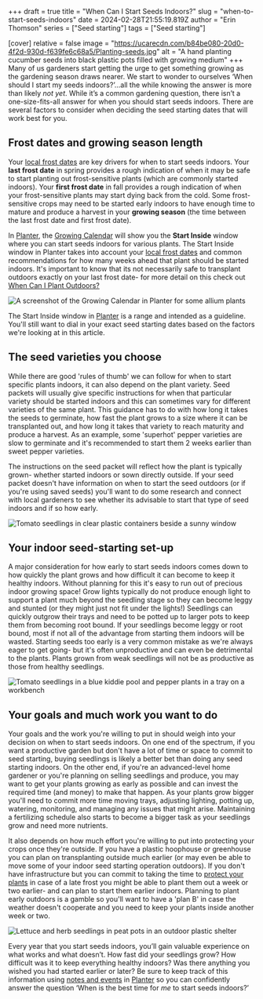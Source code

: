+++
draft = true
title = "When Can I Start Seeds Indoors?"
slug = "when-to-start-seeds-indoors"
date = 2024-02-28T21:55:19.819Z
author = "Erin Thomson"
series = ["Seed starting"]
tags = ["Seed starting"]

[cover]
relative = false
image = "https://ucarecdn.com/b84be080-20d0-4f2d-930d-f639fe6c68a5/Planting-seeds.jpg"
alt = "A hand planting cucumber seeds into black plastic pots filled with growing medium"
+++
Many of us gardeners start getting the urge to get something growing as the gardening season draws nearer. We start to wonder to ourselves ‘When should I start my seeds indoors?’...all the while knowing the answer is more than likely *not yet*. While it’s a common gardening question, there isn’t a one-size-fits-all answer for when you should start seeds indoors. There are several factors to consider when deciding the seed starting dates that will work best for you.

## Frost dates and growing season length

Your [local frost dates](https://info.planter.garden/growing-calendar/how-to-use/) are key drivers for when to start seeds indoors. Your **last frost date** in spring provides a rough indication of when it may be safe to start planting out frost-sensitive plants (which are commonly started indoors). Your **first frost date** in fall provides a rough indication of when your frost-sensitive plants may start dying back from the cold. Some frost-sensitive crops may need to be started early indoors to have enough time to mature and produce a harvest in your **growing season** (the time between the last frost date and first frost date).

In [Planter](https://planter.garden/gardens), the [Growing Calendar](https://info.planter.garden/growing-calendar/how-to-use/) will show you the **Start Inside** window where you can start seeds indoors for various plants. The Start Inside window in Planter takes into account your [local frost dates](https://info.planter.garden/growing-calendar/how-to-use/) and common recommendations for how many weeks ahead that plant should be started indoors. It's important to know that its not necessarily safe to transplant outdoors exactly on your last frost date- for more detail on this check out [When Can I Plant Outdoors?](https://blog.planter.garden/posts/when-to-plant-outdoors/)

![A screenshot of the Growing Calendar in Planter for some allium plants](https://ucarecdn.com/4f683756-8706-4fae-b05c-aba91e1321da/Growing-calendar.jpg)

The Start Inside window in [Planter](https://planter.garden/gardens) is a range and intended as a guideline. You'll still want to dial in your exact seed starting dates based on the factors we're looking at in this article.

## The seed varieties you choose

While there are good 'rules of thumb' we can follow for when to start specific plants indoors, it can also depend on the plant variety. Seed packets will usually give specific instructions for when that particular variety should be started indoors and this can sometimes vary for different varieties of the same plant. This guidance has to do with how long it takes the seeds to germinate, how fast the plant grows to a size where it can be transplanted out, and how long it takes that variety to reach maturity and produce a harvest. As an example, some 'superhot' pepper varieties are slow to germinate and it's recommended to start them 2 weeks earlier than sweet pepper varieties.

The instructions on the seed packet will reflect how the plant is typically grown- whether started indoors or sown directly outside. If your seed packet doesn't have information on when to start the seed outdoors (or if you're using saved seeds) you'll want to do some research and connect with local gardeners to see whether its advisable to start that type of seed indoors and if so how early.

![Tomato seedlings in clear plastic containers beside a sunny window](https://ucarecdn.com/9125e5bc-200d-456b-ad97-fa6289c9c6ec/Tomato-seedlings.jpg)

## Your indoor seed-starting set-up

A major consideration for how early to start seeds indoors comes down to how quickly the plant grows and how difficult it can become to keep it healthy indoors. Without planning for this it's easy to run out of precious indoor growing space!  Grow lights typically do not produce enough light to support a plant much beyond the seedling stage so they can become leggy and stunted (or they might just not fit under the lights!) Seedlings can quickly outgrow their trays and need to be potted up to larger pots to keep them from becoming root bound. If your seedlings become leggy or root bound, most if not all of the advantage from starting them indoors will be wasted. Starting seeds too early is a very common mistake as we're always eager to get going- but it's often unproductive and can even be detrimental to the plants. Plants grown from weak seedlings will not be as productive as those from healthy seedlings.

![Tomato seedlings in a blue kiddie pool and pepper plants in a tray on a workbench](https://ucarecdn.com/0e5615e7-0467-4189-95e7-ca4e8f36d780/Indoor-seedlings.jpg "You'll need both equipment and space to keep your seedlings healthy as they grow bigger!")

## Your goals and much work you want to do

Your goals and the work you're willing to put in should weigh into your decision on when to start seeds indoors. On one end of the spectrum, if you want a productive garden but don't have a lot of time or space to commit to seed starting, buying seedlings is likely a better bet than doing any seed starting indoors. On the other end, if you're an advanced-level home gardener or you're planning on selling seedlings and produce, you may want to get your plants growing as early as possible and can invest the required time (and money) to make that happen. As your plants grow bigger you'll need to commit more time moving trays, adjusting lighting, potting up, watering, monitoring, and managing any issues that might arise. Maintaining a fertilizing schedule also starts to become a bigger task as your seedlings grow and need more nutrients.

It also depends on how much effort you're willing to put into protecting your crops once they're outside. If you have a plastic hoophouse or greenhouse you can plan on transplanting outside much earlier (or may even be able to move some of your indoor seed starting operation outdoors). If you don't have infrastructure but you can commit to taking the time to [protect your plants](https://blog.planter.garden/posts/season-extension/) in case of a late frost you might be able to plant them out a week or two earlier- and can plan to start them earlier indoors. Planning to plant early outdoors is a gamble so you'll want to have a 'plan B' in case the weather doesn't cooperate and you need to keep your plants inside another week or two.

![Lettuce and herb seedlings in peat pots in an outdoor plastic shelter](https://ucarecdn.com/819cd2c5-1037-46a8-b4b3-2764e540b795/Lettuce-and-herbs.jpg)

Every year that you start seeds indoors, you’ll gain valuable experience on what works and what doesn’t. How fast did your seedlings grow? How difficult was it to keep everything healthy indoors? Was there anything you wished you had started earlier or later? Be sure to keep track of this information using [notes and events](https://info.planter.garden/notes-and-events/how-to/) in [Planter](https://planter.garden/gardens) so you can confidently answer the question ‘When is the best time for *me* to start seeds indoors?’
